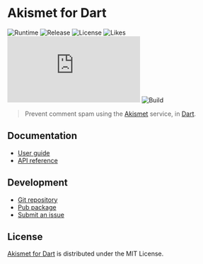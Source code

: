 # Akismet for Dart
![Runtime](https://badgen.net/pub/sdk-version/akismet) ![Release](https://badgen.net/pub/v/akismet) ![License](https://badgen.net/pub/license/akismet) ![Likes](https://badgen.net/pub/likes/akismet) ![Coverage](https://badgen.net/coveralls/c/github/cedx/akismet.dart) ![Build](https://badgen.net/github/checks/cedx/akismet.dart/main)

> Prevent comment spam using the [Akismet](https://akismet.com) service, in [Dart](https://dart.dev).

## Documentation
- [User guide](https://docs.belin.io/akismet.dart)
- [API reference](https://api.belin.io/akismet.dart)

## Development
- [Git repository](https://git.belin.io/cedx/akismet.dart)
- [Pub package](https://pub.dev/packages/akismet)
- [Submit an issue](https://git.belin.io/cedx/akismet.dart/issues)

## License
[Akismet for Dart](https://docs.belin.io/akismet.dart) is distributed under the MIT License.
